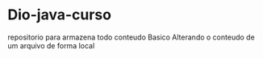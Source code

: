 # Dio-java-curso
repositorio para armazena todo conteudo Basico
Alterando o conteudo de um arquivo de forma local